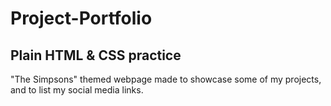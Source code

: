 # Project-Portfolio

## Plain HTML & CSS practice

"The Simpsons" themed webpage made to showcase some of my projects, and to list my social media links.
